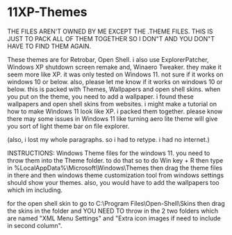 # 11XP-Themes

THE FILES AREN'T OWNED BY ME EXCEPT THE .THEME FILES. THIS IS JUST TO PACK ALL OF THEM TOGETHER SO I DON"T AND YOU DON"T HAVE TO FIND THEM AGAIN.

These themes are for Retrobar, Open Shell. i also use ExplorerPatcher, Windows XP shutdown screen remake and, Winaero Tweaker. they make it seem more like XP. it was only tested on Windows 11. not sure if it works on windows 10 or below.
also, please let me know if it works on windows 10 or below. this is packed with Themes, Wallpapers and open shell skins. when you put on the theme, you need to add a wallpaper.
i found these wallpapers and open shell skins from websites. i might make a tutorial on how to make Windows 11 look like XP.
i packed them together. please know there may some issues in Windows 11 like turning aero lite theme will give you sort of light theme bar on file explorer.

(also, i lost my whole paragraphs. so i had to retype. i had no internet.)

INSTRUCTIONS:
Windows Theme files for the windows 11. you need to throw them into the Theme folder. to do that so to do Win key + R then type in %LocalAppData%\Microsoft\Windows\Themes
then drag the theme files in there and then windows theme customization tool from windows settings should show your themes. also, you would have to add the wallpapers too which im including.

for the open shell skin to go to C:\Program Files\Open-Shell\Skins then drag the skins in the folder and YOU NEED TO throw in the 2 two folders which are named "XML Menu Settings" and "Extra icon  images if need to include in second column".
